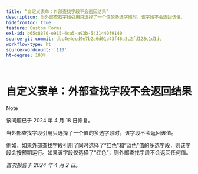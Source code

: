 ```yaml
---
title: “自定义表单：外部查找字段不会返回结果”
description: 当外部查找字段引用只选择了一个值的多选字段时，该字段不会返回该值。
hidefromtoc: true
feature: Custom Forms
exl-id: b65c8870-e915-4ca5-a93b-5431440f9140
source-git-commit: dbc4e4ecd9e7b2a6d01b43f46a3c2fd128c1d1dc
workflow-type: ht
source-wordcount: '110'
ht-degree: 100%

---
```


# 自定义表单：外部查找字段不会返回结果

>[!NOTE]
>
>该问题已于 2024 年 4 月 18 日修复。

当外部查找字段引用只选择了一个值的多选字段时，该字段不会返回该值。

例如，如果外部查找字段引用了同时选择了“红色”和“蓝色”值的多选字段，则该字段会按预期运行。如果该字段仅选择了“红色”，则外部查找字段不会返回任何值。

_首次报告于 2024 年 4 月 2 日。_
